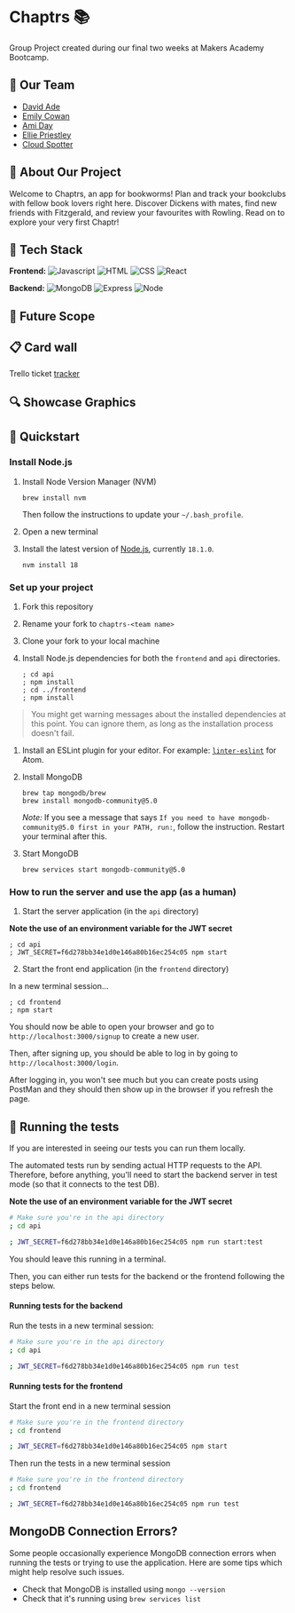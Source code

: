 # Chaptrs 📚

Group Project created during our final two weeks at Makers Academy Bootcamp.

## 🤝 Our Team
- [David Ade](https://github.com/D6link)
- [Emily Cowan](https://github.com/Emily-RC)
- [Ami Day](https://github.com/ami-day)
- [Ellie Priestley](https://github.com/elliepriestley)
- [Cloud Spotter](https://github.com/cloud-spotter)

## 📖 About Our Project

Welcome to Chaptrs, an app for bookworms! Plan and track your bookclubs with fellow book lovers right here. Discover Dickens with mates, find new friends with Fitzgerald, and review your favourites with Rowling. Read on to explore your very first Chaptr!


## 🚀 Tech Stack 

**Frontend:**
![Javascript](https://img.shields.io/badge/Javascript-yellow?logo=javascript)
![HTML](https://img.shields.io/badge/HTML-orange?logo=HTML)
![CSS](https://img.shields.io/badge/CSS-blue?logo=CSS)
![React](https://img.shields.io/badge/React-grey?logo=React)

**Backend:**
![MongoDB](https://img.shields.io/badge/MongoDB-green?logo=MongoDB) ![Express](https://img.shields.io/badge/Express-black?logo=Express) ![Node](https://img.shields.io/badge/Node-darkgreen?logo=Node)


## 🔮 Future Scope


## 📋 Card wall

Trello ticket [tracker][tracker-link]

[tracker-link]: https://trello.com/b/HXTFQUiz/chaptrs-makers-final-project


## 🔍 Showcase Graphics



## 🏁 Quickstart

### Install Node.js

1. Install Node Version Manager (NVM)
   ```
   brew install nvm
   ```
   Then follow the instructions to update your `~/.bash_profile`.

2. Open a new terminal

3. Install the latest version of [Node.js](https://nodejs.org/en/), currently `18.1.0`.
   ```
   nvm install 18
   ```

### Set up your project

1. Fork this repository

2. Rename your fork to `chaptrs-<team name>`

3. Clone your fork to your local machine

4. Install Node.js dependencies for both the `frontend` and `api` directories.
   ```
   ; cd api
   ; npm install
   ; cd ../frontend
   ; npm install
   ```

> You might get warning messages about the installed dependencies at this point. You can ignore them, as long as the installation process doesn't fail.

1. Install an ESLint plugin for your editor. For example: [`linter-eslint`](https://github.com/AtomLinter/linter-eslint) for Atom.

2. Install MongoDB
   ```
   brew tap mongodb/brew
   brew install mongodb-community@5.0
   ```
   *Note:* If you see a message that says `If you need to have mongodb-community@5.0 first in your PATH, run:`, follow the instruction. Restart your terminal after this.
3. Start MongoDB
   ```
   brew services start mongodb-community@5.0
   ```

### How to run the server and use the app (as a human)

1. Start the server application (in the `api` directory)

  **Note the use of an environment variable for the JWT secret**

   ```
   ; cd api
   ; JWT_SECRET=f6d278bb34e1d0e146a80b16ec254c05 npm start
   ```
2. Start the front end application (in the `frontend` directory)

  In a new terminal session...

  ```
  ; cd frontend
  ; npm start
  ```

You should now be able to open your browser and go to `http://localhost:3000/signup` to create a new user.

Then, after signing up, you should be able to log in by going to `http://localhost:3000/login`.

After logging in, you won't see much but you can create posts using PostMan and they should then show up in the browser if you refresh the page.

## 🧪 Running the tests

If you are interested in seeing our tests you can run them locally. 

The automated tests run by sending actual HTTP requests to the API. Therefore, before anything, you'll need to start the backend server in test mode (so that it connects to the test DB).

**Note the use of an environment variable for the JWT secret**

```bash
# Make sure you're in the api directory
; cd api

; JWT_SECRET=f6d278bb34e1d0e146a80b16ec254c05 npm run start:test
```

You should leave this running in a terminal.

Then, you can either run tests for the backend or the frontend following the steps below. 

#### Running tests for the backend

Run the tests in a new terminal session:

```bash
# Make sure you're in the api directory
; cd api

; JWT_SECRET=f6d278bb34e1d0e146a80b16ec254c05 npm run test
```

####  Running tests for the frontend

Start the front end in a new terminal session

```bash
# Make sure you're in the frontend directory
; cd frontend

; JWT_SECRET=f6d278bb34e1d0e146a80b16ec254c05 npm start
```

Then run the tests in a new terminal session

```bash
# Make sure you're in the frontend directory
; cd frontend

; JWT_SECRET=f6d278bb34e1d0e146a80b16ec254c05 npm run test
```

## MongoDB Connection Errors?

Some people occasionally experience MongoDB connection errors when running the tests or trying to use the application. Here are some tips which might help resolve such issues.

- Check that MongoDB is installed using `mongo --version`
- Check that it's running using `brew services list`

